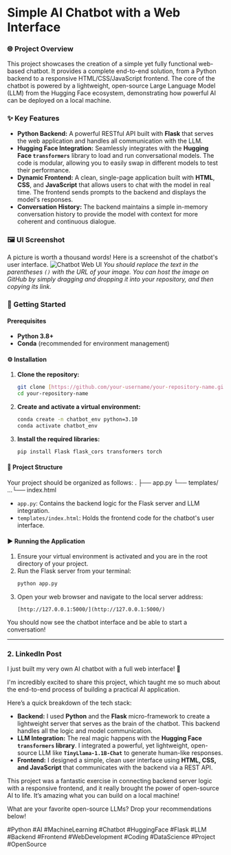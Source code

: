 # Simple AI Chatbot with a Web Interface

### 🌐 Project Overview

This project showcases the creation of a simple yet fully functional web-based chatbot. It provides a complete end-to-end solution, from a Python backend to a responsive HTML/CSS/JavaScript frontend. The core of the chatbot is powered by a lightweight, open-source Large Language Model (LLM) from the Hugging Face ecosystem, demonstrating how powerful AI can be deployed on a local machine.

### ✨ Key Features

- **Python Backend:** A powerful RESTful API built with **Flask** that serves the web application and handles all communication with the LLM.
- **Hugging Face Integration:** Seamlessly integrates with the **Hugging Face `transformers`** library to load and run conversational models. The code is modular, allowing you to easily swap in different models to test their performance.
- **Dynamic Frontend:** A clean, single-page application built with **HTML**, **CSS**, and **JavaScript** that allows users to chat with the model in real time. The frontend sends prompts to the backend and displays the model's responses.
- **Conversation History:** The backend maintains a simple in-memory conversation history to provide the model with context for more coherent and continuous dialogue.

### 🖼️ UI Screenshot

A picture is worth a thousand words! Here is a screenshot of the chatbot's user interface.
![Chatbot Web UI](https://example.com/your-screenshot-here.png)
_You should replace the text in the parentheses `()` with the URL of your image. You can host the image on GitHub by simply dragging and dropping it into your repository, and then copying its link._

### 🚀 Getting Started

#### Prerequisites

- **Python 3.8+**
- **Conda** (recommended for environment management)

#### ⚙️ Installation

1.  **Clone the repository:**
    ```sh
    git clone [https://github.com/your-username/your-repository-name.git](https://github.com/your-username/your-repository-name.git)
    cd your-repository-name
    ```
2.  **Create and activate a virtual environment:**
    ```sh
    conda create -n chatbot_env python=3.10
    conda activate chatbot_env
    ```
3.  **Install the required libraries:**
    ```sh
    pip install Flask flask_cors transformers torch
    ```

#### 📂 Project Structure

Your project should be organized as follows:
.
├── app.py
└── templates/
...└── index.html

- `app.py`: Contains the backend logic for the Flask server and LLM integration.
- `templates/index.html`: Holds the frontend code for the chatbot's user interface.

#### ▶️ Running the Application

1.  Ensure your virtual environment is activated and you are in the root directory of your project.
2.  Run the Flask server from your terminal:
    ```sh
    python app.py
    ```
3.  Open your web browser and navigate to the local server address:
    ```
    [http://127.0.0.1:5000/](http://127.0.0.1:5000/)
    ```

You should now see the chatbot interface and be able to start a conversation!

---

### 2. LinkedIn Post

I just built my very own AI chatbot with a full web interface! 🚀

I'm incredibly excited to share this project, which taught me so much about the end-to-end process of building a practical AI application.

Here’s a quick breakdown of the tech stack:

- **Backend:** I used **Python** and the **Flask** micro-framework to create a lightweight server that serves as the brain of the chatbot. This backend handles all the logic and model communication.
- **LLM Integration:** The real magic happens with the **Hugging Face `transformers` library**. I integrated a powerful, yet lightweight, open-source LLM like **`TinyLlama-1.1B-Chat`** to generate human-like responses.
- **Frontend:** I designed a simple, clean user interface using **HTML, CSS, and JavaScript** that communicates with the backend via a REST API.

This project was a fantastic exercise in connecting backend server logic with a responsive frontend, and it really brought the power of open-source AI to life. It’s amazing what you can build on a local machine!

What are your favorite open-source LLMs? Drop your recommendations below!

#Python #AI #MachineLearning #Chatbot #HuggingFace #Flask #LLM #Backend #Frontend #WebDevelopment #Coding #DataScience #Project #OpenSource

